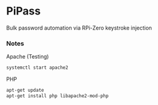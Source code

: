 # PiPass
Bulk password automation via RPi-Zero keystroke injection


### Notes

Apache (Testing)
```bash
systemctl start apache2
```

PHP
```bash
apt-get update
apt-get install php libapache2-mod-php
```
